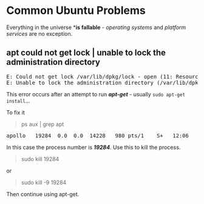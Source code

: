 
# Common Ubuntu Problems

Everything in the universe ***is fallable** - *operating systems* and *platform services* are no exception.

## apt could not get lock | unable to lock the administration directory

<pre>
E: Could not get lock /var/lib/dpkg/lock - open (11: Resource temporarily unavailable)
E: Unable to lock the administration directory (/var/lib/dpkg/), is another process using it?
</pre>

This error occurs after an attempt to run ***apt-get*** - usually <code>sudo apt-get install</code>...

To fix it

> ps aux | grep apt

<pre>
apollo   19284  0.0  0.0  14228   980 pts/1    S+   12:06   0:00 grep --color=auto apt
</pre>

In this case the process number is ***19284***. Use this to kill the process.

> sudo kill 19284

or

> sudo kill -9 19284

Then continue using apt-get.

